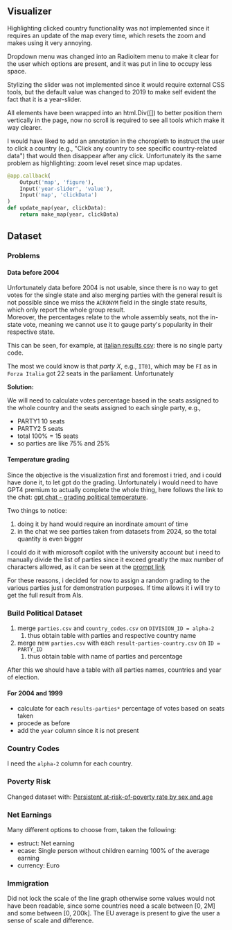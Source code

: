 ## Visualizer

Highlighting clicked country functionality was not implemented since it requires an update of the map every time, which resets the zoom and makes using it very annoying. 

Dropdown menu was changed into an Radioitem menu to make it clear for the user which options are present, and it was put in line to occupy less space.

Stylizing the slider was not implemented since it would require external CSS tools, but the default value was changed to 2019 to make self evident the fact that it is a year-slider.

All elements have been wrapped into an html.Div([]) to better position them vertically in the page, now no scroll is required to see all tools which make it way clearer. 


I would have liked to add an annotation in the choropleth to instruct the user to click a country (e.g., "Click any country to see specific country-related data") that would then disappear after any click. Unfortunately its the same problem as highlighting: zoom level reset since map updates. 

```python
@app.callback(
    Output('map', 'figure'),
    Input('year-slider', 'value'),
    Input('map', 'clickData')
)
def update_map(year, clickData):
    return make_map(year, clickData)
```

## Dataset

### Problems

#### Data before 2004

Unfortunately data before 2004 is not usable, since there is no way to get votes for the single state and also merging parties with the general result is not possible since we miss the `ACRONYM` field in the single state results, which only report the whole group result.\
Moreover, the percentages relate to the whole assembly seats, not the in-state vote, meaning we cannot use it to gauge party's popularity in their respective state.


This can be seen, for example, at [italian results csv](https://github.com/mhetacc/data15003/blob/main/project/data/eu_parliament/2004/results-parties-it.csv): there is no single party code.

The most we could know is that *party X*, e.g., `IT01`, which may be `FI` as in `Forza Italia` got 22 seats in the parliament. Unfortunately

**Solution:**

We will need to calculate votes percentage based in the seats assigned to the whole country and the seats assigned to each single party, e.g.,
- PARTY1 10 seats
- PARTY2 5  seats
- total 100% = 15 seats 
- so parties are like 75% and 25%
 
#### Temperature grading

Since the objective is the visualization first and foremost i tried, and i could have done it, to let gpt do the grading. Unfortunately i would need to have GPT4 premium to actually complete the whole thing, here follows the link to the chat: [gpt chat - grading political temperature](https://chatgpt.com/share/67fd142c-cdc4-800b-99f6-71a2ebfa03fe). 

Two things to notice:
1. doing it by hand would require an inordinate amount of time
2. in the chat we see parties taken from datasets from 2024, so the total quantity is even bigger

I could do it with microsoft copilot with the university account but i need to manually divide the list of parties since it exceed greatly the max number of characters allowed, as it can be seen at the [prompt link](https://www.microsoft365.com/chat/entity1-d870f6cd-4aa5-4d42-9626-ab690c041429/eyJpZCI6IlZYTmxjbFl4ZkdoMGRIQnpPaTh2YzNWaWMzUnlZWFJsTFdsdWRDNXZabVpwWTJVdVkyOXRMM3hQU1VRNk0yRmpaamsyT1RrdE5EQTFOQzAwWkRCbUxUZzNOVFV0T0dOa01EUXhOVFkwTUdNeWZHUTFOelEwT1daa0xUTTBOVEl0TkRVeE1DMWhNREk1TFdJME16QTBZVEU0TVRneE5ud3lNREkxTFRBMExURTBWREUwT2pFeE9qVXlMakUzTWpReE5qZGEiLCJzY2VuYXJpbyI6InNoYXJlTGluayIsInByb3BlcnRpZXMiOnsicHJvbXB0U291cmNlIjoidXNlciIsImNsaWNrVGltZXN0YW1wIjoiMjAyNS0wNC0xNFQxNDoxMTo1Mi4zMjZaIn0sImNoYXRUeXBlIjoid2ViIiwidmVyc2lvbiI6MS4xfQ)

For these reasons, i decided for now to assign a random grading to the various parties just for demonstration purposes. If time allows it i will try to get the full result from AIs.

### Build Political Dataset

1. merge `parties.csv` and `country_codes.csv` on `DIVISION_ID = alpha-2`
   1. thus obtain table with parties and respective country name
2. merge new `parties.csv` with each `result-parties-country.csv` on `ID = PARTY_ID`
   1. thus obtain table with name of parties and percentage 

After this we should have a table with all parties names, countries and year of election.

#### For 2004 and 1999

- calculate for each `results-parties*` percentage of votes based on seats taken
- procede as before
- add the `year` column since it is not present

### Country Codes

I need the `alpha-2` column for each country.

### Poverty Risk

Changed dataset with: [Persistent at-risk-of-poverty rate by sex and age](https://ec.europa.eu/eurostat/databrowser/view/ilc_li21/default/bar?lang=en&category=livcon.ilc.ilc_ip.ilc_li)

### Net Earnings

Many different options to choose from, taken the following:
- estruct: Net earning
- ecase: Single person without children earning 100% of the average earning
- currency: Euro

### Immigration

Did not lock the scale of the line graph otherwise some values would not have been readable, since some countries need a scale between [0, 2M] and some between [0, 200k]. The EU average is present to give the user a sense of scale and difference.  

